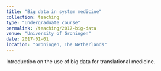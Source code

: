 ```yaml
---
title: "Big data in system medicine"
collection: teaching
type: "Undergraduate course"
permalink: /teaching/2017-big-data
venue: "University of Groningen"
date: 2017-01-01
location: "Groningen, The Netherlands"
---
```


Introduction on the use of big data for translational medicine. 